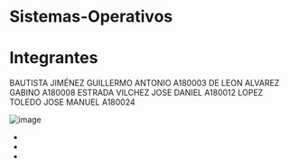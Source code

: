 # Sistemas-Operativos

# Integrantes
BAUTISTA JIMÉNEZ GUILLERMO ANTONIO       A180003
DE LEON ALVAREZ GABINO                   A180008
ESTRADA VILCHEZ JOSE DANIEL              A180012
LOPEZ TOLEDO JOSE MANUEL                 A180024

![image](https://user-images.githubusercontent.com/89878671/132080502-7fecfdc5-4231-4a04-a715-f5c43958e3d9.png)

-
-
-
